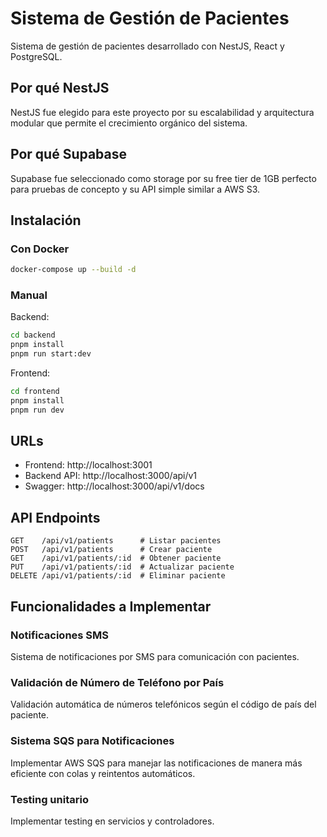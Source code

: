 # Sistema de Gestión de Pacientes

Sistema de gestión de pacientes desarrollado con NestJS, React y PostgreSQL.

## Por qué NestJS

NestJS fue elegido para este proyecto por su escalabilidad y arquitectura modular que permite el crecimiento orgánico del sistema.

## Por qué Supabase

Supabase fue seleccionado como storage por su free tier de 1GB perfecto para pruebas de concepto y su API simple similar a AWS S3.

## Instalación

### Con Docker

```bash
docker-compose up --build -d
```

### Manual

Backend:
```bash
cd backend
pnpm install
pnpm run start:dev
```

Frontend:
```bash
cd frontend
pnpm install
pnpm run dev
```

## URLs

- Frontend: http://localhost:3001
- Backend API: http://localhost:3000/api/v1
- Swagger: http://localhost:3000/api/v1/docs

## API Endpoints

```
GET    /api/v1/patients      # Listar pacientes
POST   /api/v1/patients      # Crear paciente
GET    /api/v1/patients/:id  # Obtener paciente
PUT    /api/v1/patients/:id  # Actualizar paciente
DELETE /api/v1/patients/:id  # Eliminar paciente
```

## Funcionalidades a Implementar

### Notificaciones SMS
Sistema de notificaciones por SMS para comunicación con pacientes.

### Validación de Número de Teléfono por País
Validación automática de números telefónicos según el código de país del paciente.

### Sistema SQS para Notificaciones
Implementar AWS SQS para manejar las notificaciones de manera más eficiente con colas y reintentos automáticos.

### Testing unitario
Implementar testing en servicios y controladores.